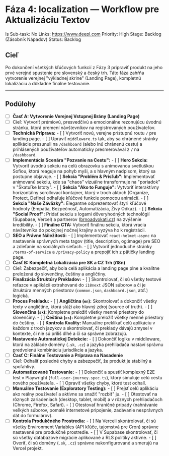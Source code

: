 # Fáza 4: localization — Workflow pre Aktualizáciu Textov

Is Sub-task: No
Links: <https://www.deepl.com>
Priority: High
Stage: Backlog (Zásobník Nápadov)
Status: Backlog

## Cieľ

Po dokončení všetkých kľúčových funkcií z Fázy 3 pripraviť produkt na jeho prvé verejné spustenie pre slovenský a český trh. Táto fáza zahŕňa vytvorenie verejnej "výkladnej skrine" (Landing Page), kompletnú lokalizáciu a dôkladné finálne testovanie.

---

## Podúlohy

- [ ]  **Časť A: Vytvorenie Verejnej Vstupnej Brány (Landing Page)**
  - [ ]  Cieľ: Vytvoriť prémiovú, presvedčivú a emocionálne rezonujúcu úvodnú stránku, ktorá premení návštevníkov na registrovaných používateľov.
  - [ ]  **Technická Príprava:**
    - [ ]  Vytvoriť novú, verejne prístupnú routu `/` pre landing page.
    - [ ]  Upraviť `middleware.ts` tak, aby sa chránené stránky aplikácie presunuli na `/dashboard` (alebo inú chránenú cestu) a prihlásených používateľov automaticky presmerovával z `/` na `/dashboard`.
  - [ ]  **Implementácia Scenára "Pozvanie na Cestu":**
    - [ ]  **Hero Sekcia:** Vytvoriť úvodnú sekciu na celú obrazovku s animovanou svetluškou Sofiou, ktorá reaguje na pohyb myši, a s hlavným nadpisom, ktorý sa postupne objavuje.
    - [ ]  **Sekcia "Problém & Prísľub":** Implementovať animovanú sekciu, kde sa "chaos" vizuálne transformuje na "poriadok" v "Škatuľke Istoty".
    - [ ]  **Sekcia "Ako to Funguje":** Vytvoriť interaktívny horizontálny scrollovací kontajner, ktorý v troch aktoch (Organize, Protect, Define) odhaľuje kľúčové funkcie pomocou animácií.
    - [ ]  **Sekcia "Naše Záväzky":** Elegantne odprezentovať štyri kľúčové hodnoty (Empatia, Bezpečnosť, Automatizácia, Živý Odkaz).
    - [ ]  **Sekcia "Social Proof":** Pridať sekciu s logami dôveryhodných technológií (Supabase, Vercel) a partnerov ([brnoadvokati.cz](http://brnoadvokati.cz)) na zvýšenie kredibility.
    - [ ]  **Finálne CTA:** Vytvoriť finálnu sekciu, ktorá vracia návštevníka do pokojnej nočnej krajiny a vyzýva ho k registrácii.
  - [ ]  **SEO a Právne Náležitosti:**
    - [ ]  Implementovať `react-helmet-async` na nastavenie správnych meta tagov (title, description, og:image) pre SEO a zdieľanie na sociálnych sieťach.
    - [ ]  Vytvoriť jednoduché stránky `/terms-of-service` a `/privacy-policy` a prepojiť ich z pätičky landing page.
- [ ]  **Časť B: Kompletná Lokalizácia pre SK a CZ Trh (i18n)**
  - [ ]  Cieľ: Zabezpečiť, aby bola celá aplikácia a landing page plne a kvalitne preložená do slovenčiny, češtiny a angličtiny.
  - [ ]  **Finalizácia Štruktúry Prekladov:**
    - [ ]  Skontrolovať, či sú všetky textové reťazce v aplikácii extrahované do `i18next` JSON súborov a či je štruktúra menných priestorov (`common.json`, `dashboard.json`, atď.) logická.
  - [ ]  **Proces Prekladu:**
    - [ ]  **Angličtina (`en`):** Skontrolovať a dokončiť všetky texty v angličtine, ktorá slúži ako hlavný zdroj (source of truth).
    - [ ]  **Slovenčina (`sk`):** Kompletne preložiť všetky menné priestory do slovenčiny.
    - [ ]  **Čeština (`cs`):** Kompletne preložiť všetky menné priestory do češtiny.
    - [ ]  **Kontrola Kvality:** Manuálne preklikať celú aplikáciu v každom z troch jazykov a skontrolovať, či preklady dávajú zmysel v kontexte, či nie sú príliš dlhé a či sa správne zobrazujú.
  - [ ]  **Nastavenie Automatickej Detekcie:**
    - [ ]  Dokončiť logiku v middleware, ktorá na základe domény (`.sk`, `.cz`) a jazyka prehliadača nastaví správnu predvolenú kombináciu jurisdikcie a jazyka.
- [ ]  **Časť C: Finálne Testovanie a Príprava na Nasadenie**
  - [ ]  Cieľ: Odhaliť posledné chyby a zabezpečiť, že produkt je stabilný a spoľahlivý.
  - [ ]  **Automatizované Testovanie:**
    - [ ]  Dokončiť a spustiť komplexný E2E test v Playwright (`full-user-journey.spec.ts`), ktorý simuluje celú cestu nového používateľa.
    - [ ]  Opraviť všetky chyby, ktoré test odhalí.
  - [ ]  **Manuálne Testovanie (Exploratory Testing):**
    - [ ]  Prejsť celú aplikáciu ako reálny používateľ a aktívne sa snažiť "rozbiť" ju.
    - [ ]  Otestovať na rôznych zariadeniach (desktop, tablet, mobil) a v rôznych prehliadačoch (Chrome, Firefox, Safari).
    - [ ]  Otestovať hraničné prípady (nahrávanie veľkých súborov, pomalé internetové pripojenie, zadávanie nesprávnych dát do formulárov).
  - [ ]  **Kontrola Produkčného Prostredia:**
    - [ ]  Na Verceli skontrolovať, či sú všetky Environment Variables (API kľúče, tajomstvá pre Cron) správne nastavené pre produkčné prostredie.
    - [ ]  V Supabase skontrolovať, či sú všetky databázové migrácie aplikované a RLS politiky aktívne.
    - [ ]  Overiť, či sú domény (`.sk`, `.cz`) správne nakonfigurované a smerujú na Vercel projekt.
